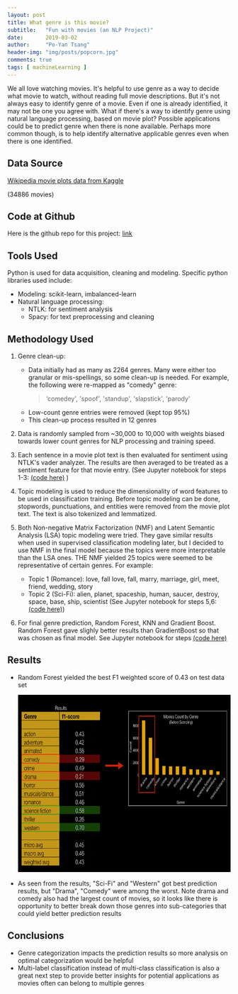```yaml
---
layout: post
title: What genre is this movie?
subtitle:   "Fun with movies (an NLP Project)"
date:       2019-03-02
author:     "Po-Yan Tsang"
header-img: "img/posts/popcorn.jpg"
comments: true
tags: [ machineLearning ]
---
```


We all love watching movies. It's helpful to use genre as a way to decide what movie to watch, without reading full movie descriptions. But it's not always easy to identify genre of a movie. Even if one is already identified, it may not be one you agree with. What if there's a way to identify genre using natural language processing, based on movie plot? Possible applications could be to predict genre when there is none available. Perhaps more common though, is to help identify alternative applicable genres even when there is one identified.

## Data Source
[Wikipedia movie plots data from Kaggle](https://www.kaggle.com/jrobischon/wikipedia-movie-plots)

 (34886 movies)

## Code at Github
Here is the github repo for this project: [link](https://github.com/pytgit/movies_genre_nlp)

## Tools Used
Python is used for data acquisition, cleaning and modeling. Specific python libraries used include:
* Modeling: scikit-learn, imbalanced-learn
* Natural language processing:
  * NTLK: for sentiment analysis
  * Spacy: for text preprocessing and cleaning

## Methodology Used
1. Genre clean-up:
   * Data initially had as many as 2264 genres. Many were either too granular or mis-spellings, so some clean-up is needed. For example, the following were re-mapped as "comedy" genre:
     > ‘comedey', 'spoof', 'standup', 'slapstick', 'parody'
   * Low-count genre entries were removed (kept top 95%)
   * This clean-up process resulted in 12 genres

2. Data is randomly sampled from ~30,000 to 10,000 with weights biased towards lower count genres for NLP processing and training speed.

3. Each sentence in a movie plot text is then evaluated for sentiment using NTLK's vader analyzer. The results are then averaged to be treated as a sentiment feature for that movie entry. (See Jupyter notebook for steps 1-3: [(code here)](https://github.com/pytgit/movies_genre_nlp/blob/master/Movies%20-%20clean%20and%20feature%20extraction.ipynb) )
4. Topic modeling is used to reduce the dimensionality of word features to be used in classification training. Before topic modeling can be done, stopwords, punctuations, and entities were removed from the movie plot text. The text is also tokenized and lemmatized.

5. Both Non-negative Matrix Factorization (NMF) and Latent Semantic Analysis (LSA) topic modeling were tried. They gave similar results when used in supervised classification modeling later, but I decided to use NMF in the final model because the topics were more interpretable than the LSA ones. THE NMF yielded 25 topics were seemed to be representative of certain genres. For example:
   * Topic 1	(Romance): love, fall love, fall, marry, marriage, girl, meet, friend, wedding, story
   * Topic 2	 (Sci-Fi): alien, planet, spaceship, human, saucer, destroy, space, base, ship, scientist
   (See Jupyter notebook for steps 5,6: [(code here)](https://github.com/pytgit/movies_genre_nlp/blob/master/Movies-%20topic%20modeling.ipynb))
6. For final genre prediction, Random Forest, KNN and Gradient Boost. Random Forest gave slighly better results than GradientBoost so that was chosen as final model. See Jupyter notebook for steps [(code here)](https://github.com/pytgit/movies_genre_nlp/blob/master/Supervised%20Model%20Training.ipynb)

## Results
* Random Forest yielded the best F1 weighted score of 0.43 on test data set
  <p align="center">
    <img width="700" height="400" src="../img/posts/movies_results.png">
  </p>
* As seen from the results, "Sci-Fi" and "Western" got best prediction results, but "Drama", "Comedy" were among the worst. Note drama and comedy also had the largest count of movies, so it looks like there is opportunity to better break down those genres into sub-categories that could yield better prediction results

## Conclusions
* Genre categorization impacts the prediction results so more analysis on optimal categorization would be helpful
* Multi-label classification instead of multi-class classification is also a great next step to provide better insights for potential applications as movies often can belong to multiple genres
